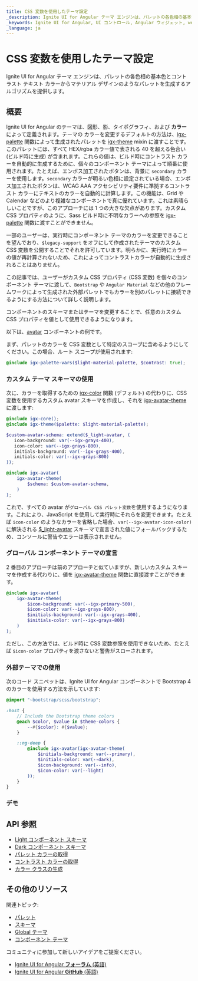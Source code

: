 ```yaml
---
title: CSS 変数を使用したテーマ設定
_description: Ignite UI for Angular テーマ エンジンは、パレットの各色相の基本色とコントラスト テキスト色からマテリアル デザインのようなパレットを生成するアルゴリズムを提供します。
_keywords: Ignite UI for Angular, UI コントロール, Angular ウィジェット, web ウィジェット, UI ウィジェット, Angular, ネイティブ Angular コンポーネント スイート, ネイティブ Angular コントロール, ネイティブ Angular コンポーネント ライブラリ, ネイティブ Angular コンポーネント, Angular テーマ化コンポーネント, Angular テーマ化
_language: ja
---
```


# CSS 変数を使用したテーマ設定
<p class="highlight">Ignite UI for Angular テーマ エンジンは、パレットの各色相の基本色とコントラスト テキスト カラーからマテリアル デザインのようなパレットを生成するアルゴリズムを提供します。</p>
<div class="divider"></div>

## 概要

Ignite UI for Angular のテーマは、図形、影、タイポグラフィ、および **カラー** によって定義されます。テーマの カラーを変更するデフォルトの方法は、[igx-palette]({environment:sassApiUrl}/index.html#function-igx-palette) 関数によって生成されたパレットを [igx-theme]({environment:sassApiUrl}/index.html#mixin-igx-theme) mixin に渡すことです。このパレットには、すべて HEX/rgba  カラー値で表される 40 を超える色合い (ビルド時に生成) が含まれます。これらの値は、ビルド時にコントラスト カラーを自動的に生成するために、個々のコンポーネント テーマによって順番に使用されます。たとえば、エンボス加工されたボタンは、背景に `secondary` カラーを使用します。`secondary` カラーが明るい色相に設定されている場合、エンボス加工されたボタンは、WCAG AAA アクセシビリティ要件に準拠するコントラスト カラーにテキストのカラーを自動的に計算します。この機能は、Grid や Calendar などのより複雑なコンポーネントで真に優れています。これは素晴らしいことですが、このアプローチには 1 つの大きな欠点があります。カスタム CSS プロパティのように、Sass ビルド時に不明なカラーへの参照を [igx-palette]({environment:sassApiUrl}/index.html#function-igx-palette) 関数に渡すことができません。

一部のユーザーは、実行時にコンポーネント テーマのカラーを変更できることを望んでおり、`$legacy-support` をオフにして作成されたテーマのカスタム CSS 変数を公開することでそれを許可しています。明らかに、実行時にカラーの値が再計算されないため、これによってコントラストカラーが自動的に生成されることはありません。

この記事では、ユーザーがカスタム CSS プロパティ (CSS 変数) を個々のコンポーネント テーマに渡して、`Bootstrap` や `Angular Material` などの他のフレームワークによって生成された外部パレットでもカラーを別のパレットに接続できるようにする方法について詳しく説明します。

コンポーネントのスキーマまたはテーマを変更することで、任意のカスタム CSS プロパティを値として使用できるようになります。

以下は、[avatar]({environment:angularApiUrl}/classes/igxavatarcomponent.html) コンポーネントの例です。

まず、パレットのカラーを CSS 変数として特定のスコープに含めるようにしてください。この場合、ルート スコープが使用されます:

```scss
@include igx-palette-vars($light-material-palette, $contrast: true);
```

### カスタム テーマ スキーマの使用

次に、カラーを取得するための [igx-color]({environment:sassApiUrl}/index.html#function-igx-color) 関数 (デフォルト) の代わりに、CSS 変数を使用するカスタム avatar スキーマを作成し、それを [igx-avatar-theme]({environment:sassApiUrl}/index.html#function-igx-avatar-theme) に渡します:

```scss
@include igx-core();
@include igx-theme($palette: $light-material-palette);

$custom-avatar-schema: extend($_light-avatar, (
   icon-background: var(--igx-grays-400),
   icon-color: var(--igx-grays-800),
   initials-background: var(--igx-grays-400),
   initials-color: var(--igx-grays-800)
));

@include igx-avatar(
    igx-avatar-theme(
        $schema: $custom-avatar-schema,
    )
);
```

これで、すべての avatar が`グローバル CSS パレット変数`を使用するようになります。これにより、JavaScript を使用して実行時にそれらを変更できます。たとえば `icon-color` のようなカラーを省略した場合、`var(--igx-avatar-icon-color)` に解決される [$_light-avatar]({environment:sassApiUrl}/index.html#variable-_light-avatar) スキーマで宣言された値にフォールバックするため、コンソールに警告やエラーは表示されません。

### グローバル コンポーネント テーマの宣言

2 番目のアプローチは前のアプローチと似ていますが、新しいカスタム スキーマを作成する代わりに、値を [igx-avatar-theme]({environment:sassApiUrl}/index.html#function-igx-avatar-theme) 関数に直接渡すことができます。

```scss
@include igx-avatar(
    igx-avatar-theme(
        $icon-background: var(--igx-primary-500),
        $icon-color: var(--igx-grays-800),
        $initials-background: var(--igx-grays-400),
        $initials-color: var(--igx-grays-800)
    )
);
```

ただし、この方法では、ビルド時に CSS 変数参照を使用できないため、たとえば `$icon-color` プロパティを渡さないと警告がスローされます。

### 外部テーマでの使用

次のコード スニペットは、Ignite UI for Angular コンポーネントで Bootstrap 4 のカラーを使用する方法を示しています: 

```scss
@import "~bootstrap/scss/bootstrap";

:host {
    // Include the Bootstrap theme colors
    @each $color, $value in $theme-colors {
        --#{$color}: #{$value};
    }

    ::ng-deep {
        @include igx-avatar(igx-avatar-theme(
            $initials-background: var(--primary),
            $initials-color: var(--dark),
            $icon-background: var(--info),
            $icon-color: var(--light)
        ));
    }
}
```

### デモ


<code-view style="height:100px" 
           data-demos-base-url="{environment:demosBaseUrl}" 
           iframe-src="{environment:demosBaseUrl}/layouts/avatar-css-variables" alt="Angular アバターの例">
</code-view>


## API 参照
<div class="divider--half"></div>

* [Light コンポーネント スキーマ]({environment:sassApiUrl}/index.html#variable-light-schema)
* [Dark コンポーネント スキーマ]({environment:sassApiUrl}/index.html#variable-dark-schema)
* [パレット カラーの取得]({environment:sassApiUrl}/index.html#function-igx-color)
* [コントラスト カラーの取得]({environment:sassApiUrl}/index.html#function-igx-contrast-color)
* [カラー クラスの生成]({environment:sassApiUrl}/index.html#mixin-igx-color-classes)

## その他のリソース
<div class="divider--half"></div>

関連トピック:
* [パレット](palette.md)
* [スキーマ](schemas.md)
* [Global テーマ](global-theme.md)
* [コンポーネント テーマ](component-themes.md)

コミュニティに参加して新しいアイデアをご提案ください。
* [Ignite UI for Angular **フォーラム** (英語)](https://www.infragistics.com/community/forums/f/ignite-ui-for-angular)
* [Ignite UI for Angular **GitHub** (英語)](https://github.com/IgniteUI/igniteui-angular)

